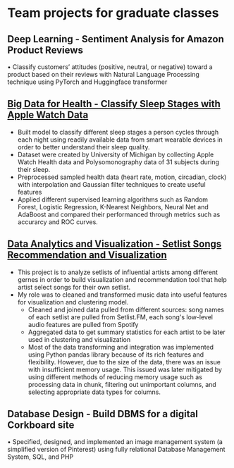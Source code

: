 # Team projects for graduate classes 

## Deep Learning - Sentiment Analysis for Amazon Product Reviews
• Classify customers’ attitudes (positive, neutral, or negative) toward a product based on their reviews with Natural Language Processing technique using PyTorch and Huggingface transformer

## [Big Data for Health - Classify Sleep Stages with Apple Watch Data](https://github.com/trantonnq/ClassifySleepStages)
- Built model to classify different sleep stages a person cycles through each night using readily available data from smart wearable devices in order to better understand their sleep quality. 
- Dataset were created by University of Michigan by collecting Apple Watch Health data and Polysomonography data of 31 subjects during their sleep.
- Preprocessed sampled health data (heart rate, motion, circadian, clock) with interpolation and Gaussian filter techniques to create useful features
- Applied different supervised learning algorithms such as Random Forest, Logistic Regression, K-Nearest Neighbors, Neural Net and AdaBoost and compared their performanced through metrics such as accurarcy and ROC curves. 

## [Data Analytics and Visualization - Setlist Songs Recommendation and Visualization](project_report/Team_54_Final_Report(Song_setlists).pdf)
- This project is to analyze setlists of influential artists among different gernes in order to build visualization and recommendation tool that help artist select songs for their own setlist. 
- My role was to cleaned and transformed music data into useful features for visualization and clustering model.
  - Cleaned and joined data pulled from different sources: song names of each setlist are pulled from Setlist.FM, each song's low-level audio features are pulled from Spotify
  - Aggregated data to get summary statistics for each artist to be later used in clustering and visualization
  - Most of the data transforming and integration was implemented using Python pandas library because of its rich features and flexibility. However, due to the size of
the data, there was an issue with insufficient memory usage. This issued was later mitigated by using different methods of reducing memory usage such as processing
data in chunk, filtering out unimportant columns, and selecting appropriate data types for columns.

## Database Design - Build DBMS for a digital Corkboard site 
• Specified, designed, and implemented an image management system (a simplified version of Pinterest) using fully relational Database Management System, SQL, and PHP
